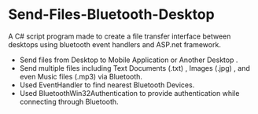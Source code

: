 # Send-Files-Bluetooth-Desktop
A C# script program made to create a file transfer interface between desktops using bluetooth event handlers and ASP.net framework.
* Send files from Desktop to Mobile Application or Another Desktop .
* Send multiple files including Text Documents (.txt) , Images (.jpg) , and even Music files (.mp3) via Bluetooth.
* Used EventHandler<BluetoothWin32AuthenticationEventArgs> to find nearest Bluetooth Devices.
* Used BluetoothWin32Authentication to provide authentication while connecting through Bluetooth.
